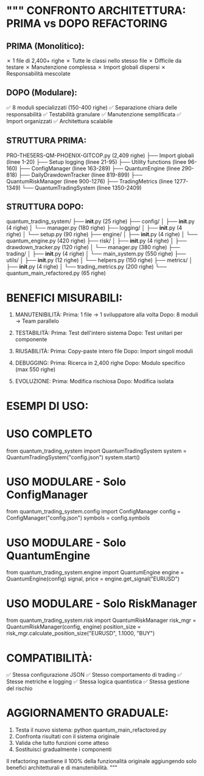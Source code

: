 """
CONFRONTO ARCHITETTURA: PRIMA vs DOPO REFACTORING
==================================================

PRIMA (Monolitico):
------------------
✗ 1 file di 2,400+ righe
✗ Tutte le classi nello stesso file
✗ Difficile da testare
✗ Manutenzione complessa
✗ Import globali dispersi
✗ Responsabilità mescolate

DOPO (Modulare):
---------------
✅ 8 moduli specializzati (150-400 righe)
✅ Separazione chiara delle responsabilità
✅ Testabilità granulare
✅ Manutenzione semplificata
✅ Import organizzati
✅ Architettura scalabile

STRUTTURA PRIMA:
---------------
PRO-THE5ERS-QM-PHOENIX-GITCOP.py (2,409 righe)
├── Import globali (linee 1-20)
├── Setup logging (linee 21-95)
├── Utility functions (linee 96-160)
├── ConfigManager (linee 163-289)
├── QuantumEngine (linee 290-818)
├── DailyDrawdownTracker (linee 819-899)
├── QuantumRiskManager (linee 900-1276)
├── TradingMetrics (linee 1277-1349)
└── QuantumTradingSystem (linee 1350-2409)

STRUTTURA DOPO:
--------------
quantum_trading_system/
├── __init__.py (25 righe)
├── config/
│   ├── __init__.py (4 righe)
│   └── manager.py (180 righe)
├── logging/
│   ├── __init__.py (4 righe)
│   └── setup.py (90 righe)
├── engine/
│   ├── __init__.py (4 righe)
│   └── quantum_engine.py (420 righe)
├── risk/
│   ├── __init__.py (4 righe)
│   ├── drawdown_tracker.py (120 righe)
│   └── manager.py (380 righe)
├── trading/
│   ├── __init__.py (4 righe)
│   └── main_system.py (550 righe)
├── utils/
│   ├── __init__.py (12 righe)
│   └── helpers.py (150 righe)
├── metrics/
│   ├── __init__.py (4 righe)
│   └── trading_metrics.py (200 righe)
└── quantum_main_refactored.py (65 righe)

BENEFICI MISURABILI:
===================

1. MANUTENIBILITÀ:
   Prima: 1 file → 1 sviluppatore alla volta
   Dopo: 8 moduli → Team parallelo

2. TESTABILITÀ:
   Prima: Test dell'intero sistema
   Dopo: Test unitari per componente

3. RIUSABILITÀ:
   Prima: Copy-paste intero file
   Dopo: Import singoli moduli

4. DEBUGGING:
   Prima: Ricerca in 2,400 righe
   Dopo: Modulo specifico (max 550 righe)

5. EVOLUZIONE:
   Prima: Modifica rischiosa
   Dopo: Modifica isolata

ESEMPI DI USO:
=============

# USO COMPLETO
from quantum_trading_system import QuantumTradingSystem
system = QuantumTradingSystem("config.json")
system.start()

# USO MODULARE - Solo ConfigManager
from quantum_trading_system.config import ConfigManager
config = ConfigManager("config.json")
symbols = config.symbols

# USO MODULARE - Solo QuantumEngine  
from quantum_trading_system.engine import QuantumEngine
engine = QuantumEngine(config)
signal, price = engine.get_signal("EURUSD")

# USO MODULARE - Solo RiskManager
from quantum_trading_system.risk import QuantumRiskManager
risk_mgr = QuantumRiskManager(config, engine)
position_size = risk_mgr.calculate_position_size("EURUSD", 1.1000, "BUY")

COMPATIBILITÀ:
=============
✅ Stessa configurazione JSON
✅ Stesso comportamento di trading
✅ Stesse metriche e logging
✅ Stessa logica quantistica
✅ Stessa gestione del rischio

AGGIORNAMENTO GRADUALE:
======================
1. Testa il nuovo sistema: python quantum_main_refactored.py
2. Confronta risultati con il sistema originale
3. Valida che tutto funzioni come atteso
4. Sostituisci gradualmente i componenti

Il refactoring mantiene il 100% della funzionalità originale
aggiungendo solo benefici architetturali e di manutenibilità.
"""
